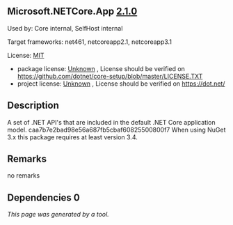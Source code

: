 Microsoft.NETCore.App [2.1.0](https://www.nuget.org/packages/Microsoft.NETCore.App/2.1.0)
--------------------

Used by: Core internal, SelfHost internal

Target frameworks: net461, netcoreapp2.1, netcoreapp3.1

License: [MIT](../../../../licenses/mit) 

- package license: [Unknown](https://github.com/dotnet/core-setup/blob/master/LICENSE.TXT) , License should be verified on https://github.com/dotnet/core-setup/blob/master/LICENSE.TXT
- project license: [Unknown](https://dot.net/) , License should be verified on https://dot.net/

Description
-----------
A set of .NET API's that are included in the default .NET Core application model. 
caa7b7e2bad98e56a687fb5cbaf60825500800f7 
When using NuGet 3.x this package requires at least version 3.4.

Remarks
-----------
no remarks


Dependencies 0
-----------


*This page was generated by a tool.*